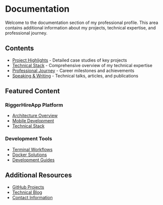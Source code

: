 # Documentation

Welcome to the documentation section of my professional profile. This area contains additional information about my projects, technical expertise, and professional journey.

## Contents

- [Project Highlights](project-highlights.md) - Detailed case studies of key projects
- [Technical Stack](technical-stack.md) - Comprehensive overview of my technical expertise
- [Professional Journey](professional-journey.md) - Career milestones and achievements
- [Speaking & Writing](speaking-writing.md) - Technical talks, articles, and publications

## Featured Content

### RiggerHireApp Platform
- [Architecture Overview](riggerhireapp/architecture.md)
- [Mobile Development](riggerhireapp/mobile.md)
- [Technical Stack](riggerhireapp/stack.md)

### Development Tools
- [Terminal Workflows](tools/terminal-workflows.md)
- [Docker Solutions](tools/docker-solutions.md)
- [Development Guides](tools/development-guides.md)

## Additional Resources

- [GitHub Projects](https://github.com/tiation)
- [Technical Blog](https://github.com/tiation/tiation-profile-tia/discussions)
- [Contact Information](../README.md#connect--collaborate)

